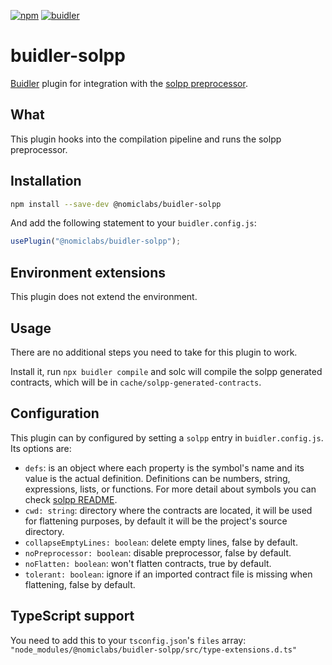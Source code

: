[![npm](https://img.shields.io/npm/v/@nomiclabs/buidler-solpp.svg)](https://www.npmjs.com/package/@nomiclabs/buidler-solpp)
[![buidler](https://buidler.dev/buidler-plugin-badge.svg?1)](https://buidler.dev)

# buidler-solpp

[Buidler](http://getbuidler.com) plugin for integration with the [solpp preprocessor](https://github.com/merklejerk/solpp).

## What

This plugin hooks into the compilation pipeline and runs the solpp preprocessor.

## Installation

```bash
npm install --save-dev @nomiclabs/buidler-solpp
```

And add the following statement to your `buidler.config.js`:

```js
usePlugin("@nomiclabs/buidler-solpp");
```

## Environment extensions

This plugin does not extend the environment.

## Usage

There are no additional steps you need to take for this plugin to work.

Install it, run `npx buidler compile` and solc will compile the solpp generated contracts, which will be in `cache/solpp-generated-contracts`.

## Configuration

This plugin can by configured by setting a `solpp` entry in `buidler.config.js`. Its options are:

- `defs`: is an object where each property is the symbol's name and its value is the actual definition. Definitions can be numbers, string, expressions, lists, or functions. For more detail about symbols you can check [solpp README](https://github.com/merklejerk/solpp).
- `cwd: string`: directory where the contracts are located, it will be used for flattening purposes, by default it will be the project's source directory.
- `collapseEmptyLines: boolean`: delete empty lines, false by default.
- `noPreprocessor: boolean`: disable preprocessor, false by default.
- `noFlatten: boolean`: won't flatten contracts, true by default.
- `tolerant: boolean`: ignore if an imported contract file is missing when flattening, false by default.

## TypeScript support

You need to add this to your `tsconfig.json`'s `files` array: `"node_modules/@nomiclabs/buidler-solpp/src/type-extensions.d.ts"`
